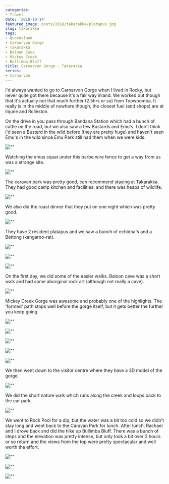 ```yaml
---
categories:
- Travel
date: '2018-10-14'
featured_image: posts/2018/takarakka/platapus.jpg
slug: takarakka
tags:
- Queensland
- Carnarvon Gorge
- Takarakka
- Baloon Cave
- Mickey Creek
- Bullimba Bluff
title: Carnarvon Gorge - Takarakka
series:
- Carnarvon
---
```


I'd always wanted to go to Carnarvon Gorge when I lived in Rocky, but never quite got there because it's a fair way inland.
We worked out though that it's actually not that much further (2.5hrs or so) from Toowoomba.
It really is in the middle of nowhere though, the closest fuel (and shops) are at Injune and Rolleston.

On the drive in you pass through Bandana Station which had a bunch of cattle on the road, but we also saw a few Bustards and Emu's.
I don't think I'd seen a Bustard in the wild before (they are pretty huge) and haven't seen Emu's in the wild since Emu Park still had them when we were kids.

![""](bustard.jpg "Bustard")

Watching the emus squat under this barbe wire fence to get a way from us was a strange site.

![""](emus.jpg "Emus")

The caravan park was pretty good, can recommend staying at Takarakka.
They had good camp kitchen and facilities, and there was heaps of wildlife.

![""](campsite.jpg "")

We also did the roast dinner that they put on one night which was pretty good.

![""](dinner.jpg "")

They have 2 resident platapus and we saw a bunch of echidna's and a Bettong (kangaroo-rat).

![""](platapus.jpg "platapus")

![""](bettong.jpg "Bettong")

![""](echidna.jpg "echidna")

On the first day, we did some of the easier walks.
Baloon cave was a short walk and had some aboriginal rock art (although not really a cave).

![""](baloon-cave.jpg "")

Mickey Creek Gorge was awesome and probably one of the highlights.
The 'formed' path stops well before the gorge itself, but it gets better the further you keep going.

![""](mickeyck1.jpg "")

![""](mickeyck2.jpg "")

![""](mickeyck3.jpg "")

![""](mickeyck4.jpg "")

![""](mickeyck5.jpg "")

We then went down to the visitor centre where they have a 3D model of the gorge.

![""](3d-model.jpg "")

We did the short nature walk which runs along the creek and loops back to the car park.

![""](creek.jpg "")

We went to Rock Pool for a dip, but the water was a bit too cold so we didn't stay long and went back to the Caravan Park for lunch.
After lunch, Rachael and I drove back and did the hike up Bullimba Bluff.
There was a bunch of steps and the elevation was pretty intense, but only took a bit over 2 hours or so return and the views from the top were pretty spectacular and well worth the effort.

![""](bluff0.jpg "")

![""](bluff1.jpg "")

![""](bluff2.jpg "")
